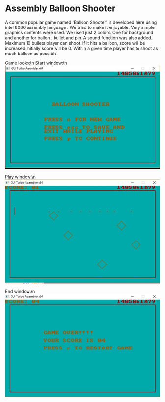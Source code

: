# Assembly Balloon Shooter
A common popular game named 'Balloon Shooter' is developed here using intel 8086 assembly language . We tried to make it enjoyable. Very simple graphics contents were used. We used just 2 colors. One for background and another for ballon , bullet and pin. A sound function was also added. Maximum 10 bullets player can shoot. If it hits a balloon, score will be increased.Initially score will be 0. Within a given time player has to shoot as much balloon as possible.

Game looks:\n
Start window:\n
![Alt text](/BalloonShooters/Ajoy+Reza/Images/start.JPG?raw=true "Start Game")

Play window:\n
![Alt text](/BalloonShooters/Ajoy+Reza/Images/play.JPG?raw=true "Play Game")

End window:\n
![Alt text](/BalloonShooters/Ajoy+Reza/Images/end.JPG?raw=true "End Game")
